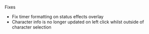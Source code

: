 Fixes
- Fix timer formatting on status effects overlay
- Character info is no longer updated on left click whilst outside of character selection
